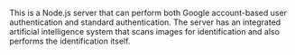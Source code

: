 This is a Node.js server that can perform both Google account-based user authentication and standard authentication. The server has an integrated artificial intelligence system that scans images for identification and also performs the identification itself.
